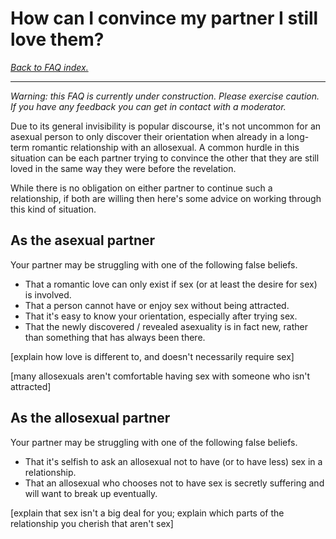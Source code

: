 # How can I convince my partner I still love them?

[*Back to FAQ index.*](https://github.com/MissTeapot/LGBT-Wikis/blob/main/github_wiki/asexuality/faq.md)

---

*Warning: this FAQ is currently under construction. Please exercise caution. If you have any feedback you can get in contact with a moderator.*

Due to its general invisibility is popular discourse, it's not uncommon for an asexual person to only discover their orientation when already in a long-term romantic relationship with an allosexual. A common hurdle in this situation can be each partner trying to convince the other that they are still loved in the same way they were before the revelation.

While there is no obligation on either partner to continue such a relationship, if both are willing then here's some advice on working through this kind of situation.

## As the asexual partner

Your partner may be struggling with one of the following false beliefs.

* That a romantic love can only exist if sex (or at least the desire for sex) is involved.
* That a person cannot have or enjoy sex without being attracted.
* That it's easy to know your orientation, especially after trying sex.
* That the newly discovered / revealed asexuality is in fact new, rather than something that has always been there.

[explain how love is different to, and doesn't necessarily require sex]

[many allosexuals aren't comfortable having sex with someone who isn't attracted]

## As the allosexual partner

Your partner may be struggling with one of the following false beliefs.

* That it's selfish to ask an allosexual not to have (or to have less) sex in a relationship.
* That an allosexual who chooses not to have sex is secretly suffering and will want to break up eventually.

[explain that sex isn't a big deal for you; explain which parts of the relationship you cherish that aren't sex]